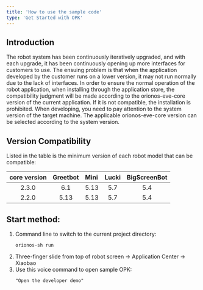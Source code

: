 ```yaml
---
title: 'How to use the sample code'
type: 'Get Started with OPK'
---
```


## Introduction
The robot system has been continuously iteratively upgraded, and with each upgrade, it has been continuously opening up more interfaces for customers to use. The ensuing problem is that when the application developed by the customer runs on a lower version, it may not run normally due to the lack of interfaces. In order to ensure the normal operation of the robot application, when installing through the application store, the compatibility judgment will be made according to the orionos-eve-core version of the current application. If it is not compatible, the installation is prohibited. When developing, you need to pay attention to the system version of the target machine. The applicable orionos-eve-core version can be selected according to the system version.

## Version Compatibility
Listed in the table is the minimum version of each robot model that can be compatible:

<div class="fixed-table bordered-table">

|core version|Greetbot|Mini|Lucki|BigScreenBot|
|:----------:|:------:|:---|:---:|:-----------:|
|2.3.0|6.1|5.13|5.7|5.4|
|2.2.0|5.13|5.13|5.7|5.4|

</div>

## Start method:
1. Command line to switch to the current project directory: 
    ```
    orionos-sh run
    ```
2. Three-finger slide from top of robot screen -> Application Center -> Xiaobao
3. Use this voice command to open sample OPK: 
    ```
    "Open the developer demo"
    ```
